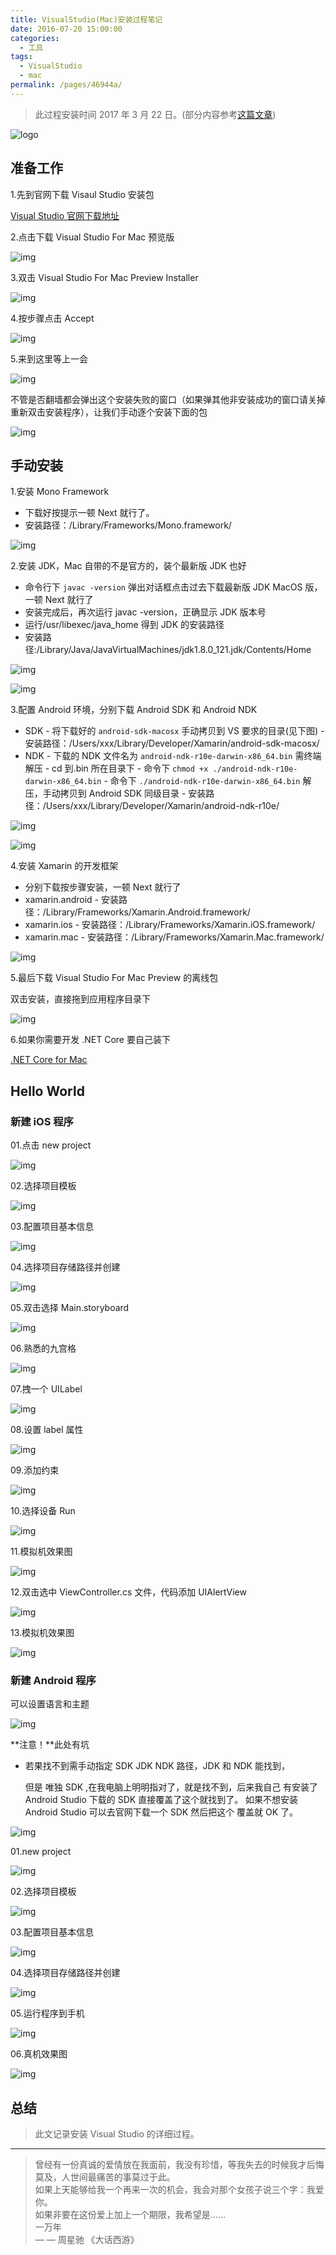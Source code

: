 ```yaml
---
title: VisualStudio(Mac)安装过程笔记
date: 2016-07-20 15:00:00
categories: 
  - 工具
tags: 
  - VisualStudio
  - mac
permalink: /pages/46944a/
---
```


> 此过程安装时间 2017 年 3 月 22 日。(部分内容参考[这篇文章](http://www.cnblogs.com/math/p/install-visualstudio-mac.h))

<!-- more -->

![logo](https://cdn.jsdelivr.net/gh/zhmbo/static@master/img/20201031143029.png)

## 准备工作

1.先到官网下载 Visaul Studio 安装包

[Visual Studio 官网下载地址](https://www.visualstudio.com/vs/visual-studio-mac/)

2.点击下载 Visual Studio For Mac 预览版

![img](https://cdn.jsdelivr.net/gh/zhmbo/static@master/img/1240-20200902165225023.png)

3.双击 Visual Studio For Mac Preview Installer

![img](https://cdn.jsdelivr.net/gh/zhmbo/static@master/img/1240-20200902165237928.png)

4.按步骤点击 Accept

![img](https://cdn.jsdelivr.net/gh/zhmbo/static@master/img/1240-20200902165546337.png)

5.来到这里等上一会

![img](https://cdn.jsdelivr.net/gh/zhmbo/static@master/img/1240-20200902165553878.png)

不管是否翻墙都会弹出这个安装失败的窗口（如果弹其他非安装成功的窗口请关掉重新双击安装程序），让我们手动逐个安装下面的包

![img](https://cdn.jsdelivr.net/gh/zhmbo/static@master/img/strip.gif)

## 手动安装

1.安装 Mono Framework

- 下载好按提示一顿 Next 就行了。
- 安装路径：/Library/Frameworks/Mono.framework/

![img](https://cdn.jsdelivr.net/gh/zhmbo/static@master/img/1240-20200902165740687.png)

2.安装 JDK，Mac 自带的不是官方的，装个最新版 JDK 也好

- 命令行下 `javac -version` 弹出对话框点击过去下载最新版 JDK MacOS 版，一顿 Next 就行了
- 安装完成后，再次运行 javac -version，正确显示 JDK 版本号
- 运行/usr/libexec/java_home 得到 JDK 的安装路径
- 安装路径:/Library/Java/JavaVirtualMachines/jdk1.8.0_121.jdk/Contents/Home

![img](https://cdn.jsdelivr.net/gh/zhmbo/static@master/img/1240-20200902165724240.png)

![img](https://cdn.jsdelivr.net/gh/zhmbo/static@master/img/1240-20200902165734579.png)

3.配置 Android 环境，分别下载 Android SDK 和 Android NDK

- SDK - 将下载好的 `android-sdk-macosx` 手动拷贝到 VS 要求的目录(见下图) - 安装路径：/Users/xxx/Library/Developer/Xamarin/android-sdk-macosx/
- NDK - 下载的 NDK 文件名为 `android-ndk-r10e-darwin-x86_64.bin` 需终端解压 - cd 到.bin 所在目录下 - 命令下 `chmod +x ./android-ndk-r10e-darwin-x86_64.bin` - 命令下 `./android-ndk-r10e-darwin-x86_64.bin` 解压，手动拷贝到 Android SDK 同级目录 - 安装路径：/Users/xxx/Library/Developer/Xamarin/android-ndk-r10e/

![img](https://cdn.jsdelivr.net/gh/zhmbo/static@master/img/1240-20200902165754546.png)

![img](https://cdn.jsdelivr.net/gh/zhmbo/static@master/img/1240-20200902165804788.png)

4.安装 Xamarin 的开发框架

- 分别下载按步骤安装，一顿 Next 就行了
- xamarin.android - 安装路径：/Library/Frameworks/Xamarin.Android.framework/
- xamarin.ios - 安装路径：/Library/Frameworks/Xamarin.iOS.framework/
- xamarin.mac - 安装路径：/Library/Frameworks/Xamarin.Mac.framework/

![img](https://cdn.jsdelivr.net/gh/zhmbo/static@master/img/1240-20200902165814779.png)

5.最后下载 Visual Studio For Mac Preview 的离线包

双击安装，直接拖到应用程序目录下

![img](https://cdn.jsdelivr.net/gh/zhmbo/static@master/img/1240-20200902165826863.png)

6.如果你需要开发 .NET Core 要自己装下

[.NET Core for Mac](https://www.microsoft.com/net/core#macos)

## Hello World

### 新建 iOS 程序

01.点击 new project

![img](https://cdn.jsdelivr.net/gh/zhmbo/static@master/img/1240-20200902165848275.png)

02.选择项目模板

![img](https://cdn.jsdelivr.net/gh/zhmbo/static@master/img/1240-20200902165904024.png)

03.配置项目基本信息

![img](https://cdn.jsdelivr.net/gh/zhmbo/static@master/img/1240-20200902165940855.png)

04.选择项目存储路径并创建

![img](https://cdn.jsdelivr.net/gh/zhmbo/static@master/img/1240-20200902165956556.png)

05.双击选择 Main.storyboard

![img](https://cdn.jsdelivr.net/gh/zhmbo/static@master/img/1240-20200902170025620.png)

06.熟悉的九宫格

![img](https://cdn.jsdelivr.net/gh/zhmbo/static@master/img/1240-20200902170046214.png)

07.拽一个 UILabel

![img](https://cdn.jsdelivr.net/gh/zhmbo/static@master/img/1240-20200902170120012.png)

08.设置 label 属性

![img](https://cdn.jsdelivr.net/gh/zhmbo/static@master/img/1240-20200902170132888.png)

09.添加约束

![img](https://cdn.jsdelivr.net/gh/zhmbo/static@master/img/1240-20200902170146767.png)

10.选择设备 Run

![img](https://cdn.jsdelivr.net/gh/zhmbo/static@master/img/1240-20200902170201520.png)

11.模拟机效果图

![img](https://cdn.jsdelivr.net/gh/zhmbo/static@master/img/1240-20200902170217118.png)

12.双击选中 ViewController.cs 文件，代码添加 UIAlertView  

![img](https://cdn.jsdelivr.net/gh/zhmbo/static@master/img/1240-20200902170232913.png)

13.模拟机效果图

![img](https://cdn.jsdelivr.net/gh/zhmbo/static@master/img/1240-20200902170245233.png)

### 新建 Android 程序

可以设置语言和主题

![img](https://cdn.jsdelivr.net/gh/zhmbo/static@master/img/1240-20200902170256682.png)

**注意！**此处有坑

- 若果找不到需手动指定 SDK JDK NDK 路径，JDK 和 NDK 能找到，

  但是 唯独 SDK ,在我电脑上明明指对了，就是找不到，后来我自己
  有安装了 Android Studio 下载的 SDK 直接覆盖了这个就找到了。
  如果不想安装 Android Studio 可以去官网下载一个 SDK 然后把这个
  覆盖就 OK 了。
  

![img](https://cdn.jsdelivr.net/gh/zhmbo/static@master/img/1240-20200902170312455.png)

01.new project

![img](https://cdn.jsdelivr.net/gh/zhmbo/static@master/img/1240-20200902170332609.png)

02.选择项目模板

![img](https://cdn.jsdelivr.net/gh/zhmbo/static@master/img/1240-20200902170345779.png)

03.配置项目基本信息

![img](https://cdn.jsdelivr.net/gh/zhmbo/static@master/img/1240-20200902170358761.png)

04.选择项目存储路径并创建

![img](https://cdn.jsdelivr.net/gh/zhmbo/static@master/img/1240-20200902170413220.png)

05.运行程序到手机

![img](https://cdn.jsdelivr.net/gh/zhmbo/static@master/img/1240-20200902170425221.png)

06.真机效果图

![img](https://cdn.jsdelivr.net/gh/zhmbo/static@master/img/android.png)

## 总结

> 此文记录安装 Visual Studio 的详细过程。

---

> 曾经有一份真诚的爱情放在我面前，我没有珍惜，等我失去的时候我才后悔莫及，人世间最痛苦的事莫过于此。<br/>
> 如果上天能够给我一个再来一次的机会，我会对那个女孩子说三个字：我爱你。<br/>
> 如果非要在这份爱上加上一个期限，我希望是……<br/>
> 一万年<br/>
> — — 周星驰 《大话西游》<br/>
